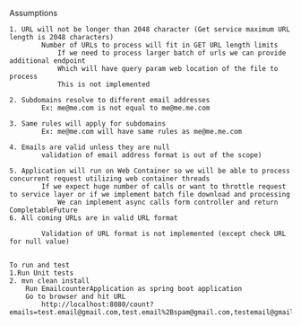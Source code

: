 
Assumptions


	1. URL will not be longer than 2048 character (Get service maximum URL length is 2048 characters)
			Number of URLs to process will fit in GET URL length limits
				If we need to process larger batch of urls we can provide additional endpoint 
				Which will have query param web location of the file to process
				This is not implemented 
				
	2. Subdomains resolve to different email addresses 
	 		Ex: me@me.com is not equal to me@me.me.com 
			
	3. Same rules will apply for subdomains 
			Ex: me@me.com will have same rules as me@me.me.com
			
	4. Emails are valid unless they are null 
			validation of email address format is out of the scope)
			
	5. Application will run on Web Container so we will be able to process concurrent request utilizing web container threads
			If we expect huge number of calls or want to throttle request to service layer or if we implement batch file download and processing
				We can implement async calls form controller and return CompletableFuture
	6. All coming URLs are in valid URL format
	
			Validation of URL format is not implemented (except check URL for null value)
		
			
	To run and test
	1.Run Unit tests
	2. mvn clean install
		Run EmailcounterApplication as spring boot application 
		Go to browser and hit URL
			http://localhost:8080/count?emails=test.email@gmail.com,test.email%2Bspam@gmail.com,testemail@gmail.com
